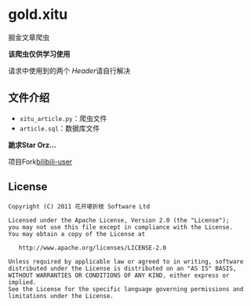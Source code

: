 # gold.xitu
掘金文章爬虫

**该爬虫仅供学习使用**

请求中使用到的两个 *Header*请自行解决

## 文件介绍
* `xitu_article.py`：爬虫文件
* `article.sql`：数据库文件

**跪求Star Orz...**


项目Fork[bilibili-user](https://github.com/airingursb/bilibili-user)

License
-------

    Copyright (C) 2011 花开堪折枝 Software Ltd

    Licensed under the Apache License, Version 2.0 (the "License");
    you may not use this file except in compliance with the License.
    You may obtain a copy of the License at

       http://www.apache.org/licenses/LICENSE-2.0

    Unless required by applicable law or agreed to in writing, software
    distributed under the License is distributed on an "AS IS" BASIS,
    WITHOUT WARRANTIES OR CONDITIONS OF ANY KIND, either express or implied.
    See the License for the specific language governing permissions and
    limitations under the License.
